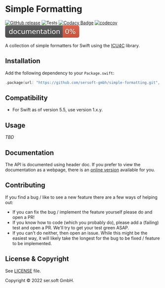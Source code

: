 # Simple Formatting
[![GitHub release](https://img.shields.io/github/release/sersoft-gmbh/simple-formatting.svg?style=flat)](https://github.com/sersoft-gmbh/simple-formatting/releases/latest)
![Tests](https://github.com/sersoft-gmbh/simple-formatting/workflows/Tests/badge.svg)
[![Codacy Badge](https://app.codacy.com/project/badge/Grade/b5e1ed021b0b4910ac35c3cf2f8abaea)](https://www.codacy.com/gh/sersoft-gmbh/simple-formatting/dashboard?utm_source=github.com&amp;utm_medium=referral&amp;utm_content=sersoft-gmbh/simple-formatting&amp;utm_campaign=Badge_Grade)
[![codecov](https://codecov.io/gh/sersoft-gmbh/simple-formatting/branch/main/graph/badge.svg)](https://codecov.io/gh/sersoft-gmbh/simple-formatting)
[![jazzy](https://raw.githubusercontent.com/sersoft-gmbh/simple-formatting/gh-pages/badge.svg?sanitize=true)](https://sersoft-gmbh.github.io/simple-formatting)

A collection of simple formatters for Swift using the [ICU4C](https://unicode-org.github.io/icu) library.

## Installation

Add the following dependency to your `Package.swift`:
```swift
.package(url: "https://github.com/sersoft-gmbh/simple-formatting.git", from: "1.0.0"),
```

## Compatibility

- For Swift as of version 5.5, use version 1.x.y.

## Usage

_TBD_

## Documentation

The API is documented using header doc. If you prefer to view the documentation as a webpage, there is an [online version](https://sersoft-gmbh.github.io/simple-formatting) available for you.

## Contributing

If you find a bug / like to see a new feature there are a few ways of helping out:

-   If you can fix the bug / implement the feature yourself please do and open a PR!
-   If you know how to code (which you probably do), please add a (failing) test and open a PR. We'll try to get your test green ASAP.
-   If you can't do neither, then open an issue. While this might be the easiest way, it will likely take the longest for the bug to be fixed / feature to be implemented.

## License & Copyright

See [LICENSE](./LICENSE) file.

Copyright &copy; 2022 ser.soft GmbH.
